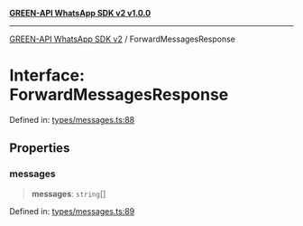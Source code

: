 [**GREEN-API WhatsApp SDK v2 v1.0.0**](../README.md)

***

[GREEN-API WhatsApp SDK v2](../globals.md) / ForwardMessagesResponse

# Interface: ForwardMessagesResponse

Defined in: [types/messages.ts:88](https://github.com/green-api/whatsapp-api-client-js-v2/blob/6c31521abaa4e85365f3538298181cae99417bce/src/types/messages.ts#L88)

## Properties

### messages

> **messages**: `string`[]

Defined in: [types/messages.ts:89](https://github.com/green-api/whatsapp-api-client-js-v2/blob/6c31521abaa4e85365f3538298181cae99417bce/src/types/messages.ts#L89)
